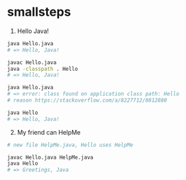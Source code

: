 # smallsteps

1. Hello Java!

```sh
java Hello.java
# => Hello, Java!

javac Hello.java
java -classpath . Hello
# => Hello, Java!

java Hello.java 
# => error: class found on application class path: Hello
# reason https://stackoverflow.com/a/8227712/8812880

java Hello
# => Hello, Java!
```

2. My friend can HelpMe
```sh
# new file HelpMe.java, Hello uses HelpMe

javac Hello.java HelpMe.java
java Hello
# => Greetings, Java
```
